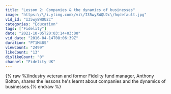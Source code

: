 ```yaml
---
title: "Lesson 2: Companies & the dynamics of businesses"
image: "https:\/\/i.ytimg.com\/vi\/I35wy8WQU2c\/hqdefault.jpg"
vid_id: "I35wy8WQU2c"
categories: "Education"
tags: ["Fidelity"]
date: "2021-10-05T20:03:14+03:00"
vid_date: "2016-04-14T08:06:39Z"
duration: "PT1M48S"
viewcount: "2499"
likeCount: "13"
dislikeCount: "0"
channel: "Fidelity UK"
---
```

{% raw %}Industry veteran and former Fidelity fund manager, Anthony Bolton, shares the lessons he's learnt about companies and the dynamics of businesses.{% endraw %}
